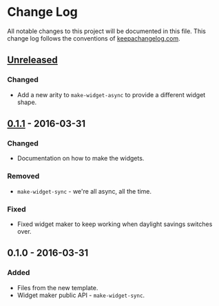 # Change Log
All notable changes to this project will be documented in this file. This change log follows the conventions of [keepachangelog.com](http://keepachangelog.com/).

## [Unreleased][unreleased]
### Changed
- Add a new arity to `make-widget-async` to provide a different widget shape.

## [0.1.1] - 2016-03-31
### Changed
- Documentation on how to make the widgets.

### Removed
- `make-widget-sync` - we're all async, all the time.

### Fixed
- Fixed widget maker to keep working when daylight savings switches over.

## 0.1.0 - 2016-03-31
### Added
- Files from the new template.
- Widget maker public API - `make-widget-sync`.

[unreleased]: https://github.com/your-name/espdig/compare/0.1.1...HEAD
[0.1.1]: https://github.com/your-name/espdig/compare/0.1.0...0.1.1
